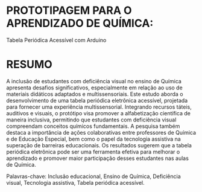 # PROTOTIPAGEM PARA O APRENDIZADO DE QUÍMICA:
Tabela Periódica Acessível com Arduino


# RESUMO

A inclusão de estudantes com deficiência visual no ensino de Química apresenta desafios significativos, especialmente em relação ao uso de materiais didáticos adaptados e multissensoriais. Este estudo aborda o desenvolvimento de uma tabela periódica eletrônica acessível, projetada para fornecer uma experiência multissensorial. Integrando recursos táteis, auditivos e visuais, o protótipo visa promover a alfabetização científica de maneira inclusiva, permitindo que estudantes com deficiência visual compreendam conceitos químicos fundamentais. A pesquisa também destaca a importância de ações colaborativas entre professores de Química e de Educação Especial, bem como o papel da tecnologia assistiva na superação de barreiras educacionais. Os resultados sugerem que a tabela periódica eletrônica pode ser uma ferramenta efetiva para melhorar o aprendizado e promover maior participação desses estudantes nas aulas de Química.

Palavras-chave: Inclusão educacional, Ensino de Química, Deficiência visual, Tecnologia assistiva, Tabela periódica acessível.
